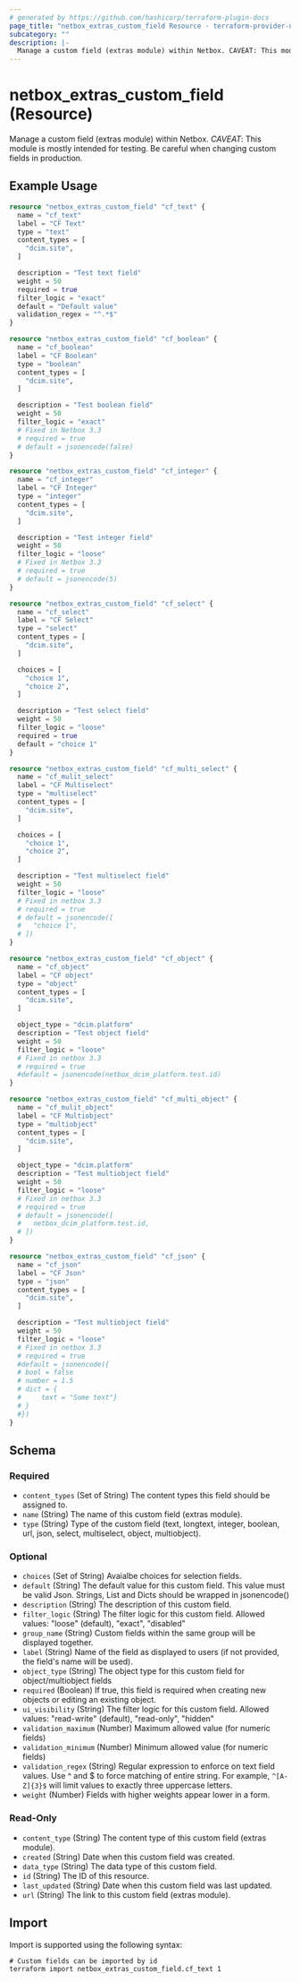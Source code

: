 ```yaml
---
# generated by https://github.com/hashicorp/terraform-plugin-docs
page_title: "netbox_extras_custom_field Resource - terraform-provider-netbox"
subcategory: ""
description: |-
  Manage a custom field (extras module) within Netbox. CAVEAT: This module is mostly intended for testing. Be careful when changing custom fields in production.
---
```


# netbox_extras_custom_field (Resource)

Manage a custom field (extras module) within Netbox. *CAVEAT*: This module is mostly intended for testing. Be careful when changing custom fields in production.

## Example Usage

```terraform
resource "netbox_extras_custom_field" "cf_text" {
  name = "cf_text"
  label = "CF Text"
  type = "text"
  content_types = [
    "dcim.site",
  ]

  description = "Test text field"
  weight = 50
  required = true
  filter_logic = "exact"
  default = "Default value"
  validation_regex = "^.*$"
}

resource "netbox_extras_custom_field" "cf_boolean" {
  name = "cf_boolean"
  label = "CF Boolean"
  type = "boolean"
  content_types = [
    "dcim.site",
  ]

  description = "Test boolean field"
  weight = 50
  filter_logic = "exact"
  # Fixed in Netbox 3.3
  # required = true
  # default = jsonencode(false)
}

resource "netbox_extras_custom_field" "cf_integer" {
  name = "cf_integer"
  label = "CF Integer"
  type = "integer"
  content_types = [
    "dcim.site",
  ]

  description = "Test integer field"
  weight = 50
  filter_logic = "loose"
  # Fixed in Netbox 3.3
  # required = true
  # default = jsonencode(5)
}

resource "netbox_extras_custom_field" "cf_select" {
  name = "cf_select"
  label = "CF Select"
  type = "select"
  content_types = [
    "dcim.site",
  ]

  choices = [
    "choice 1",
    "choice 2",
  ]

  description = "Test select field"
  weight = 50
  filter_logic = "loose"
  required = true
  default = "choice 1"
}

resource "netbox_extras_custom_field" "cf_multi_select" {
  name = "cf_mulit_select"
  label = "CF Multiselect"
  type = "multiselect"
  content_types = [
    "dcim.site",
  ]

  choices = [
    "choice 1",
    "choice 2",
  ]

  description = "Test multiselect field"
  weight = 50
  filter_logic = "loose"
  # Fixed in netbox 3.3
  # required = true
  # default = jsonencode([
  #   "choice 1",
  # ])
}

resource "netbox_extras_custom_field" "cf_object" {
  name = "cf_object"
  label = "CF object"
  type = "object"
  content_types = [
    "dcim.site",
  ]

  object_type = "dcim.platform"
  description = "Test object field"
  weight = 50
  filter_logic = "loose"
  # Fixed in netbox 3.3
  # required = true
  #default = jsonencode(netbox_dcim_platform.test.id)
}

resource "netbox_extras_custom_field" "cf_multi_object" {
  name = "cf_mulit_object"
  label = "CF Multiobject"
  type = "multiobject"
  content_types = [
    "dcim.site",
  ]

  object_type = "dcim.platform"
  description = "Test multiobject field"
  weight = 50
  filter_logic = "loose"
  # Fixed in netbox 3.3
  # required = true
  # default = jsonencode([
  #   netbox_dcim_platform.test.id,
  # ])
}

resource "netbox_extras_custom_field" "cf_json" {
  name = "cf_json"
  label = "CF Json"
  type = "json"
  content_types = [
    "dcim.site",
  ]

  description = "Test multiobject field"
  weight = 50
  filter_logic = "loose"
  # Fixed in netbox 3.3
  # required = true
  #default = jsonencode({
  #	bool = false
  #	number = 1.5
  #	dict = {
  #		text = "Some text"}
  #	}
  #})
}
```

<!-- schema generated by tfplugindocs -->
## Schema

### Required

- `content_types` (Set of String) The content types this field should be assigned to.
- `name` (String) The name of this custom field (extras module).
- `type` (String) Type of the custom field (text, longtext, integer, boolean, url, json, select, multiselect, object, multiobject).

### Optional

- `choices` (Set of String) Avaialbe choices for selection fields.
- `default` (String) The default value for this custom field. This value must be valid Json. Strings, List and Dicts should be wrapped in jsonencode()
- `description` (String) The description of this custom field.
- `filter_logic` (String) The filter logic for this custom field. Allowed values: "loose" (default), "exact", "disabled"
- `group_name` (String) Custom fields within the same group will be displayed together.
- `label` (String) Name of the field as displayed to users (if not provided, the field's name will be used).
- `object_type` (String) The object type for this custom field for object/multiobject fields
- `required` (Boolean) If true, this field is required when creating new objects or editing an existing object.
- `ui_visibility` (String) The filter logic for this custom field. Allowed values: "read-write" (default), "read-only", "hidden"
- `validation_maximum` (Number) Maximum allowed value (for numeric fields)
- `validation_minimum` (Number) Minimum allowed value (for numeric fields)
- `validation_regex` (String) Regular expression to enforce on text field values. Use ^ and $ to force matching of entire string. For example, <code>^[A-Z]{3}$</code> will limit values to exactly three uppercase letters.
- `weight` (Number) Fields with higher weights appear lower in a form.

### Read-Only

- `content_type` (String) The content type of this custom field (extras module).
- `created` (String) Date when this custom field was created.
- `data_type` (String) The data type of this custom field.
- `id` (String) The ID of this resource.
- `last_updated` (String) Date when this custom field was last updated.
- `url` (String) The link to this custom field (extras module).

## Import

Import is supported using the following syntax:

```shell
# Custom fields can be imported by id
terraform import netbox_extras_custom_field.cf_text 1
```
